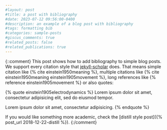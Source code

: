 ```yaml
---
#layout: post
#title: a post with bibliography
#date: 2023-07-12 09:56:00-0400
#description: an example of a blog post with bibliography
#tags: formatting bib
#categories: sample-posts
#giscus_comments: true
#related_posts: false
#related_publications: true
---
```

{::comment}
This post shows how to add bibliography to simple blog posts. We support every citation style that [jekyll-scholar](https://github.com/inukshuk/jekyll-scholar) does. That means simple citation like {% cite einstein1950meaning %}, multiple citations like {% cite einstein1950meaning einstein1905movement %}, long references like {% reference einstein1905movement %} or also quotes:

{% quote einstein1905electrodynamics %}
Lorem ipsum dolor sit amet, consectetur adipisicing elit,
sed do eiusmod tempor.

Lorem ipsum dolor sit amet, consectetur adipisicing.
{% endquote %}

If you would like something more academic, check the [distill style post]({% post_url 2018-12-22-distill %}). {:/comment}
